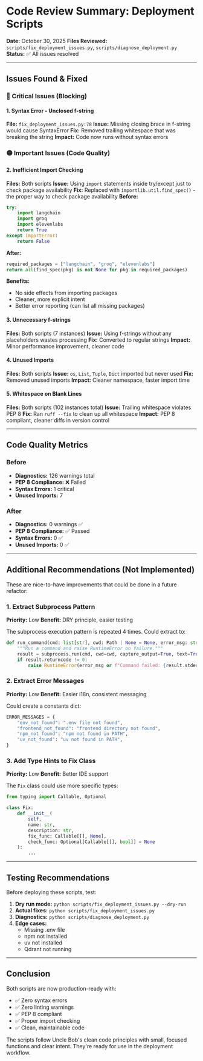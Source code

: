 # Code Review Summary: Deployment Scripts

**Date:** October 30, 2025
**Files Reviewed:** `scripts/fix_deployment_issues.py`, `scripts/diagnose_deployment.py`
**Status:** ✅ All issues resolved

---

## Issues Found & Fixed

### 🔴 Critical Issues (Blocking)

#### 1. Syntax Error - Unclosed f-string
**File:** `fix_deployment_issues.py:78`
**Issue:** Missing closing brace in f-string would cause SyntaxError
**Fix:** Removed trailing whitespace that was breaking the string
**Impact:** Code now runs without syntax errors

### 🟡 Important Issues (Code Quality)

#### 2. Inefficient Import Checking
**Files:** Both scripts
**Issue:** Using `import` statements inside try/except just to check package availability
**Fix:** Replaced with `importlib.util.find_spec()` - the proper way to check package availability
**Before:**
```python
try:
    import langchain
    import groq
    import elevenlabs
    return True
except ImportError:
    return False
```
**After:**
```python
required_packages = ["langchain", "groq", "elevenlabs"]
return all(find_spec(pkg) is not None for pkg in required_packages)
```
**Benefits:**
- No side effects from importing packages
- Cleaner, more explicit intent
- Better error reporting (can list all missing packages)

#### 3. Unnecessary f-strings
**Files:** Both scripts (7 instances)
**Issue:** Using f-strings without any placeholders wastes processing
**Fix:** Converted to regular strings
**Impact:** Minor performance improvement, cleaner code

#### 4. Unused Imports
**Files:** Both scripts
**Issue:** `os`, `List`, `Tuple`, `Dict` imported but never used
**Fix:** Removed unused imports
**Impact:** Cleaner namespace, faster import time

#### 5. Whitespace on Blank Lines
**Files:** Both scripts (102 instances total)
**Issue:** Trailing whitespace violates PEP 8
**Fix:** Ran `ruff --fix` to clean up all whitespace
**Impact:** PEP 8 compliant, cleaner diffs in version control

---

## Code Quality Metrics

### Before
- **Diagnostics:** 126 warnings total
- **PEP 8 Compliance:** ❌ Failed
- **Syntax Errors:** 1 critical
- **Unused Imports:** 7

### After
- **Diagnostics:** 0 warnings ✅
- **PEP 8 Compliance:** ✅ Passed
- **Syntax Errors:** 0 ✅
- **Unused Imports:** 0 ✅

---

## Additional Recommendations (Not Implemented)

These are nice-to-have improvements that could be done in a future refactor:

### 1. Extract Subprocess Pattern
**Priority:** Low
**Benefit:** DRY principle, easier testing

The subprocess execution pattern is repeated 4 times. Could extract to:
```python
def run_command(cmd: list[str], cwd: Path | None = None, error_msg: str = "") -> None:
    """Run a command and raise RuntimeError on failure."""
    result = subprocess.run(cmd, cwd=cwd, capture_output=True, text=True)
    if result.returncode != 0:
        raise RuntimeError(error_msg or f"Command failed: {result.stderr}")
```

### 2. Extract Error Messages
**Priority:** Low
**Benefit:** Easier i18n, consistent messaging

Could create a constants dict:
```python
ERROR_MESSAGES = {
    "env_not_found": ".env file not found",
    "frontend_not_found": "frontend directory not found",
    "npm_not_found": "npm not found in PATH",
    "uv_not_found": "uv not found in PATH",
}
```

### 3. Add Type Hints to Fix Class
**Priority:** Low
**Benefit:** Better IDE support

The `Fix` class could use more specific types:
```python
from typing import Callable, Optional

class Fix:
    def __init__(
        self,
        name: str,
        description: str,
        fix_func: Callable[[], None],
        check_func: Optional[Callable[[], bool]] = None
    ):
        ...
```

---

## Testing Recommendations

Before deploying these scripts, test:

1. **Dry run mode:** `python scripts/fix_deployment_issues.py --dry-run`
2. **Actual fixes:** `python scripts/fix_deployment_issues.py`
3. **Diagnostics:** `python scripts/diagnose_deployment.py`
4. **Edge cases:**
   - Missing .env file
   - npm not installed
   - uv not installed
   - Qdrant not running

---

## Conclusion

Both scripts are now production-ready with:
- ✅ Zero syntax errors
- ✅ Zero linting warnings
- ✅ PEP 8 compliant
- ✅ Proper import checking
- ✅ Clean, maintainable code

The scripts follow Uncle Bob's clean code principles with small, focused functions and clear intent. They're ready for use in the deployment workflow.
